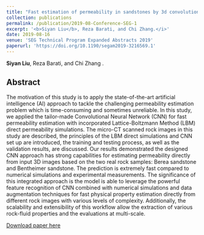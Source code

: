 ```yaml
---
title: "Fast estimation of permeability in sandstones by 3d convolutional neural networks"
collection: publications
permalink: /publication/2019-08-Conference-SEG-1
excerpt: '<b>Siyan Liu</b>, Reza Barati, and Chi Zhang.</i>'
date: 2019-08-16
venue: 'SEG Technical Program Expanded Abstracts 2019'
paperurl: 'https://doi.org/10.1190/segam2019-3216569.1'
---
```

<b>Siyan Liu</b>, Reza Barati, and Chi Zhang .</i>

## Abstract
The motivation of this study is to apply the state-of-the-art artificial intelligence (AI) approach to tackle the challenging permeability estimation problem which is time-consuming and sometimes unreliable. In this study, we applied the tailor-made Convolutional Neural Network (CNN) for fast permeability estimation with incorporated Lattice-Boltzmann Method (LBM) direct permeability simulations. The micro-CT scanned rock images in this study are described, the principles of the LBM direct simulations and CNN set up are introduced, the training and testing process, as well as the validation results, are discussed. Our results demonstrated the designed CNN approach has strong capabilities for estimating permeability directly from input 3D images based on the two real rock samples: Berea sandstone and Bentheimer sandstone. The prediction is extremely fast compared to numerical simulations and experimental measurements. The significance of this integrated approach is the model is able to leverage the powerful feature recognition of CNN combined with numerical simulations and data augmentation techniques for fast physical property estimation directly from different rock images with various levels of complexity. Additionally, the scalability and extensibility of this workflow allow the extraction of various rock-fluid properties and the evaluations at multi-scale.

[Download paper here](https://doi.org/10.1190/segam2019-3216569.1)
